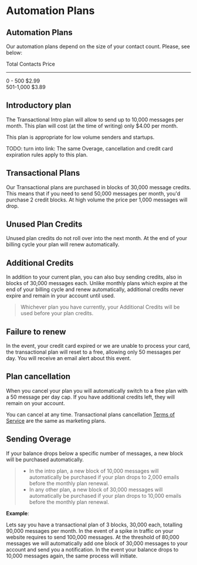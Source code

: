 # Automation Plans



## Automation Plans

Our automation plans depend on the size  of your contact count. Please, see below:

Total Contacts                    Price  
-------------      --------------------  
0 - 500           $2.99                    
501-1,000         $3.89                   

## Introductory plan

The Transactional Intro plan will allow to send up to 10,000 messages per month. 
This plan will cost (at the time of writing) only $4.00 per month.

This plan is appropriate for low volume senders and startups. 

TODO: turn into link: 
The same Overage, cancellation and credit card expiration rules apply to this plan.

## Transactional Plans

Our Transactional plans are purchased in blocks of 30,000 message credits. This means that if you need to send 50,000 messages per month,
you'd purchase 2 credit blocks. 
At high volume the price per 1,000 messages will drop.

## Unused Plan Credits

Unused plan credits do not roll over into the next month. At the end of your billing cycle your plan will renew automatically.

## Additional Credits

In addition to your current plan, you can also buy sending credits, also in blocks of 30,000 messages each. Unlike monthly plans which
expire at the end of your billing cycle and renew automatically, additional credits never expire and remain in your account until used.

> Whichever plan you have currently, your Additional Credits will be used before your plan credits.

## Failure to renew

In the event, your credit card expired or we are unable to process your card, the transactional plan will reset to a free, allowing only 50 messages per day. You will receive an email alert about this event.

## Plan cancellation

When you cancel your plan you will automatically switch to a free plan with a 50 message per day cap.
If you have additional credits left, they will remain on your account.

You can cancel at any time. Transactional plans cancellation [Terms of Service](/terms) are the same as marketing plans.


## Sending Overage

If your balance drops below a specific number of messages, a new block will be purchased automatically. 

> * In the intro plan, a new block of 10,000 messages will automatically be purchased if your plan drops to 2,000 emails before the monthly plan renewal.
> * In any other plan, a new block of 30,000 messages will automatically be purchased if your plan drops to 10,000 emails before the monthly plan renewal.


**Example**:

Lets say you have a transactional plan of 3 blocks, 30,000 each, totalling 90,000 messages per month. In the event of a spike in traffic on your 
website requires to send 100,000 messages. At the threshold of 80,000 messages we will automatically add one block of 30,000 messages to your account and send you 
a notification. In the event your balance drops to 10,000 messages again, the same process will initiate.



